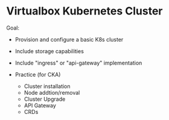 # Virtualbox Kubernetes Cluster

Goal: 
- Provision and configure a basic K8s cluster 
- Include storage capabilities 
- Include "ingress" or "api-gateway" implementation

- Practice (for CKA)
  - Cluster installation
  - Node addtion/removal
  - Cluster Upgrade
  - API Gateway
  - CRDs